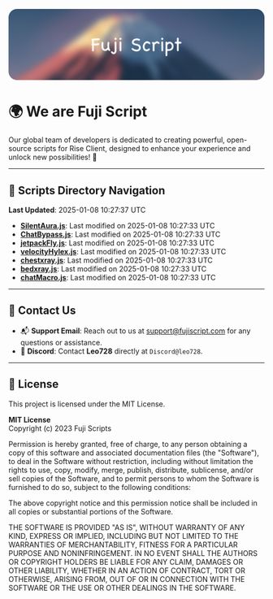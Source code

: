 ![Banner](.github/b.webp)

# 🌍 **We are Fuji Script**

Our global team of developers is dedicated to creating powerful, open-source scripts for Rise Client, designed to enhance your experience and unlock new possibilities! 🌟

---
<!-- SCRIPTS_NAVIGATION_START -->
## 📂 **Scripts Directory Navigation**

**Last Updated**: 2025-01-08 10:27:37 UTC

- **[SilentAura.js](scripts/SilentAura.js)**: Last modified on 2025-01-08 10:27:33 UTC
- **[ChatBypass.js](scripts/ChatBypass.js)**: Last modified on 2025-01-08 10:27:33 UTC
- **[jetpackFly.js](scripts/jetpackFly.js)**: Last modified on 2025-01-08 10:27:33 UTC
- **[velocityHylex.js](scripts/velocityHylex.js)**: Last modified on 2025-01-08 10:27:33 UTC
- **[chestxray.js](scripts/chestxray.js)**: Last modified on 2025-01-08 10:27:33 UTC
- **[bedxray.js](scripts/bedxray.js)**: Last modified on 2025-01-08 10:27:33 UTC
- **[chatMacro.js](scripts/chatMacro.js)**: Last modified on 2025-01-08 10:27:33 UTC

<!-- SCRIPTS_NAVIGATION_END -->

---

## 💬 **Contact Us**  
- 📬 **Support Email**: Reach out to us at [support@fujiscript.com](mailto:support@fujiscript.com) for any questions or assistance.  
- 💬 **Discord**: Contact **Leo728** directly at `Discord@leo728`.

---

## 📜 **License**

This project is licensed under the MIT License.  

**MIT License**  
Copyright (c) 2023 Fuji Scripts  

Permission is hereby granted, free of charge, to any person obtaining a copy of this software and associated documentation files (the "Software"), to deal in the Software without restriction, including without limitation the rights to use, copy, modify, merge, publish, distribute, sublicense, and/or sell copies of the Software, and to permit persons to whom the Software is furnished to do so, subject to the following conditions:  

The above copyright notice and this permission notice shall be included in all copies or substantial portions of the Software.  

THE SOFTWARE IS PROVIDED "AS IS", WITHOUT WARRANTY OF ANY KIND, EXPRESS OR IMPLIED, INCLUDING BUT NOT LIMITED TO THE WARRANTIES OF MERCHANTABILITY, FITNESS FOR A PARTICULAR PURPOSE AND NONINFRINGEMENT. IN NO EVENT SHALL THE AUTHORS OR COPYRIGHT HOLDERS BE LIABLE FOR ANY CLAIM, DAMAGES OR OTHER LIABILITY, WHETHER IN AN ACTION OF CONTRACT, TORT OR OTHERWISE, ARISING FROM, OUT OF OR IN CONNECTION WITH THE SOFTWARE OR THE USE OR OTHER DEALINGS IN THE SOFTWARE.  
